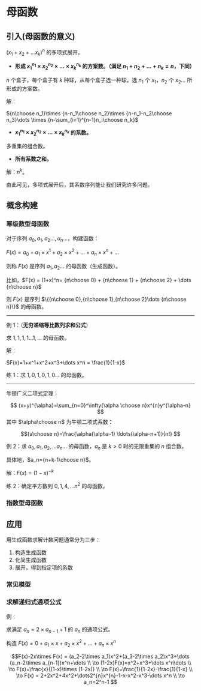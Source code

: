 
# 母函数

## 引入(母函数的意义)

$(x_1+x_2+\dots x_k)^n$ 的多项式展开。

- **形成 ${x_1}^{n_1}\times {x_2}^{n_2}\times \dots \times{x_k}^{n_k}$ 的方案数。（满足 $n_1+n_2+\dots +n_k=n$，下同）**

$n$ 个盒子，每个盒子有 $k$ 种球，从每个盒子选一种球，选 $n_1$ 个 $x_1$，$n_2$ 个 $x_2\dots$ 所形成的方案数。

解：

${n\choose n_1}\times {n-n_1\choose n_2}\times {n-n_1-n_2\choose n_3}\dots \times {n-\sum_{i=1}^{n-1}n_i\choose n_k}$

- **${x_1}^{n_1}\times {x_2}^{n_2}\times \dots \times{x_k}^{n_k}$ 的系数。**

多重集的组合数。

- **所有系数之和。**

解：$n^k$。

由此可见，多项式展开后，其系数序列能让我们研究许多问题。

## 概念构建

### 幂级数型母函数

对于序列 $a_0,a_1,a_2\dots ,a_n\dots$，构建函数：

$F(x)=a_0+a_1\times x^{1}+a_2\times x^2+\dots + a_n\times x^n+\dots$

则称 $F(x)$ 是序列 $a_1,a_2\dots$ 的母函数（生成函数）。

比如，$F(x) = (1+x)^n= {n\choose 0} + {n\choose 1} + {n\choose 2} + \dots {n\choose n}$

则 $F(x)$ 是序列 $\{{n\choose 0},{n\choose 1},{n\choose 2}\dots {n\choose n}\}$ 的母函数。

---

例 $1$：（**无穷递缩等比数列求和公式**）

求 $1,1,1,1\dots 1,\dots$ 的母函数。

解：

$F(x)=1+x^1+x^2+x^3+\dots x^n = \frac{1}{1-x}$

练 $1$：求 $1,0,1,0,1,0\dots$ 的母函数。

---
牛顿广义二项式定理：

$$
(x+y)^{\alpha}=\sum_{n=0}^\infty{\alpha \choose n}x^{n}y^{\alpha-n}
$$
其中 $\alpha\choose n$ 为牛顿二项式系数：

$${a\choose n}=\frac{\alpha(\alpha-1) \ldots(\alpha-n+1)}{n!}
$$

例 $2$：求 $a_0,a_1,a_2,\dots a_n\dots$ 的母函数，$a_n$ 是 $k>0$ 时的无限重集的 $n$ 组合数。

具体地，$a_n={n+k-1\choose n}$。

解：$F(x)=(1-x)^{-k}$

练 $2$：确定平方数列 $0, 1, 4, \dots n^2$ 的母函数。

### 指数型母函数

## 应用

用生成函数求解计数问题通常分为三步：

1. 构造生成函数
2. 化简生成函数
3. 展开，得到指定项的系数

### 常见模型

### 求解递归式通项公式

例：

求满足 $a_n=2\times a_{n-1} + 1$ 的 $a_n$ 的通项公式。

构造 $F(x)=0+a_1 \times x+a_2 \times x^{2}+\dots +a_n\times x^n$

$$F(x)-2x\times F(x) = (a_2-2\times a_1)x^2+(a_3-2\times a_2)x^3+\dots (a_n-2\times a_{n-1})x^n+\dots
\\
\to (1-2x)F(x)=x^2+x^3+\dots x^n\dots
\\
\to F(x)=\frac{x}{(1-x)\times (1-2x)}
\\
\to F(x)=\frac{1}{1-2x}-\frac{1}{1-x}
\\
\to F(x) = 2+2x^2+4x^2+\dots2^{n}x^{n}-1-x-x^2-x^3-\dots x^n
\\
\to a_n=2^n-1
$$
